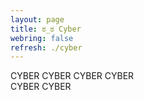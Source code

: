 ```yaml
---
layout: page
title: ಠ_ಠ Cyber
webring: false
refresh: ./cyber
---
```


CYBER CYBER CYBER CYBER<br>
CYBER CYBER
